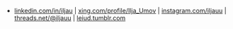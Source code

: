 <ul>
    <li>
        <a href="https://www.linkedin.com/in/iljau/">linkedin.com/in/iljau</a>
        | <a href="https://www.xing.com/profile/Ilja_Umov">xing.com/profile/Ilja_Umov</a>
        | <a href="https://www.instagram.com/iljauu/">instagram.com/iljauu</a>
        | <a href="https://www.threads.net/@iljauu">threads.net/@iljauu</a>
        | <a href="https://leiud.tumblr.com/">leiud.tumblr.com</a>
    </li>
</ul>

<!--
**iljau/iljau** is a ✨ _special_ ✨ repository because its `README.md` (this file) appears on your GitHub profile.

Here are some ideas to get you started:

- 🔭 I’m currently working on ...
- 🌱 I’m currently learning ...
- 👯 I’m looking to collaborate on ...
- 🤔 I’m looking for help with ...
- 💬 Ask me about ...
- 📫 How to reach me: ...
- 😄 Pronouns: ...
- ⚡ Fun fact: ...
-->
